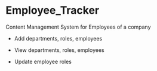 # Employee_Tracker
Content Management System for Employees of a company

* Add departments, roles, employees

* View departments, roles, employees

* Update employee roles